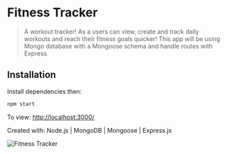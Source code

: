 # Fitness Tracker

> A workout tracker! As a users can view, create and track daily workouts and reach their fitness goals quicker! This app will be using Mongo database with a Mongoose schema and handle routes with Express.

## Installation

Install dependencies then:

```sh
npm start
```

  To view: <http://localhost:3000/>

Created with: Node.js | MongoDB | Mongoose | Express.js

![Fitness Tracker](./assetsfitness_tracker.gif)
